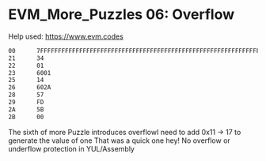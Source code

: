 # EVM_More_Puzzles 06: Overflow

Help used: https://www.evm.codes

```apache
00      7FFFFFFFFFFFFFFFFFFFFFFFFFFFFFFFFFFFFFFFFFFFFFFFFFFFFFFFFFFFFFFFF0      PUSH32 FFFFFFFFFFFFFFFFFFFFFFFFFFFFFFFFFFFFFFFFFFFFFFFFFFFFFFFFFFFFFFF0
21      34                                                                      CALLVALUE
22      01                                                                      ADD
23      6001                                                                    PUSH1 01
25      14                                                                      EQ
26      602A                                                                    PUSH1 2A
28      57                                                                      JUMPI
29      FD                                                                      REVERT
2A      5B                                                                      JUMPDEST
2B      00                                                                      STOP
```

The sixth of more Puzzle introduces overflowI need to add 0x11 -> 17 to generate the value of one
That was a quick one hey! No overflow or underflow protection in YUL/Assembly
